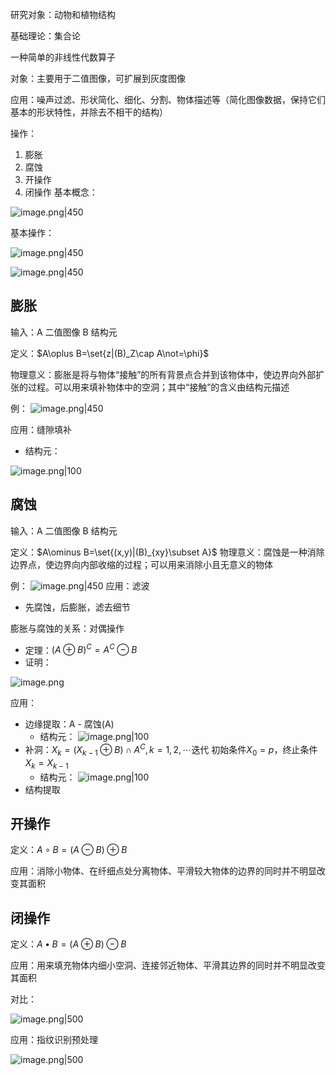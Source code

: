 研究对象：动物和植物结构

基础理论：集合论

一种简单的非线性代数算子

对象：主要用于二值图像，可扩展到灰度图像

应用：噪声过滤、形状简化、细化、分割、物体描述等（简化图像数据，保持它们基本的形状特性，并除去不相干的结构）

操作：

1. 膨胀
2. 腐蚀
3. 开操作
4. 闭操作
基本概念：

![image.png|450](https://s2.loli.net/2023/10/26/5Gm7BKVjatrocMJ.png)

基本操作：

![image.png|450](https://s2.loli.net/2023/10/26/BoUiSRDIQbpPNfy.png)

![image.png|450](https://s2.loli.net/2023/10/26/z4eGPE6LaHR7c5F.png)

## 膨胀
输入：A 二值图像    B 结构元

定义：$A\oplus B=\set{z|(B)_Z\cap A\not=\phi}$

物理意义：膨胀是将与物体“接触”的所有背景点合并到该物体中，使边界向外部扩张的过程。可以用来填补物体中的空洞；其中“接触”的含义由结构元描述

例：
![image.png|450](https://s2.loli.net/2023/10/26/HJamF3vw6z8pGhj.png)

应用：缝隙填补

+ 结构元：

![image.png|100](https://s2.loli.net/2023/10/26/54szNXYwSy3tenx.png)

## 腐蚀
输入：A 二值图像    B 结构元

定义：$A\ominus B=\set{(x,y)|(B)_{xy}\subset A}$
物理意义：腐蚀是一种消除边界点，使边界向内部收缩的过程；可以用来消除小且无意义的物体

例：
![image.png|450](https://s2.loli.net/2023/10/26/NBRjZDefJgixv91.png)
应用：滤波

+ 先腐蚀，后膨胀，滤去细节

膨胀与腐蚀的关系：对偶操作

+ 定理：$(A\oplus B)^C=A^C\ominus B$
+ 证明：

 ![image.png](https://s2.loli.net/2023/10/26/eyjKaISBmoYCXQd.png)

应用：

+ 边缘提取：A - 腐蚀(A)
	+ 结构元：
	![image.png|100](https://s2.loli.net/2023/10/26/JOGuAwfhsEKyjFT.png)
+ 补洞：$X_k=(X_{k-1}\oplus B)\cap A^C,k=1,2,\cdots$迭代  初始条件$X_0=p$，终止条件$X_k=X_{k-1}$
	+ 结构元：
	![image.png|100](https://s2.loli.net/2023/10/26/s4k7JpPhXmuAD59.png)
+ 结构提取

## 开操作
定义：$A\circ B=(A\ominus B)\oplus B$

应用：消除小物体、在纤细点处分离物体、平滑较大物体的边界的同时并不明显改变其面积

## 闭操作
定义：$A\bullet B=(A\oplus B)\ominus B$

应用：用来填充物体内细小空洞、连接邻近物体、平滑其边界的同时并不明显改变其面积

对比：

![image.png|500](https://s2.loli.net/2023/10/26/csHBQdbwAC281yi.png)

应用：指纹识别预处理

![image.png|500](https://s2.loli.net/2023/10/26/ACsoOqkEuGntzFI.png)


